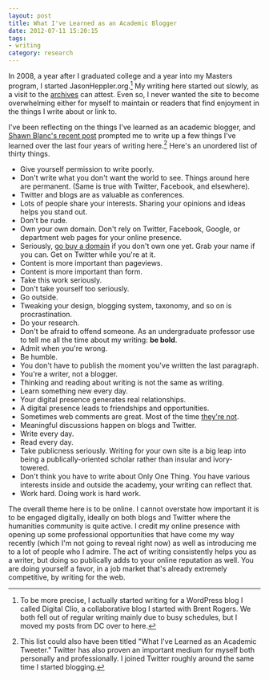 ```yaml
---
layout: post
title: What I've Learned as an Academic Blogger
date: 2012-07-11 15:20:15
tags:
- writing
category: research
---
```


In 2008, a year after I graduated college and a year into my Masters program, I started JasonHeppler.org.[^fn-precise] My writing here started out slowly, as a visit to the [archives](https://jasonheppler.org/archives.html) can attest. Even so, I never wanted the site to become overwhelming either for myself to maintain or readers that find enjoyment in the things I write about or link to. 

I've been reflecting on the things I've learned as an academic blogger, and [Shawn Blanc's recent post](http://shawnblanc.net/2012/07/50-things/) prompted me to write up a few things I've learned over the last four years of writing here.[^fn1-blogging] Here's an unordered list of thirty things.

* Give yourself permission to write poorly.
* Don't write what you don't want the world to see. Things around here are permanent. (Same is true with Twitter, Facebook, and elsewhere).
* Twitter and blogs are as valuable as conferences.
* Lots of people share your interests. Sharing your opinions and ideas helps you stand out.
* Don't be rude.
* Own your own domain. Don't rely on Twitter, Facebook, Google, or department web pages for your online presence.
* Seriously, [go buy a domain](https://www.hover.com/) if you don't own one yet. Grab your name if you can. Get on Twitter while you're at it.
* Content is more important than pageviews.
* Content is more important than form.
* Take this work seriously.
* Don't take yourself too seriously.
* Go outside.
* Tweaking your design, blogging system, taxonomy, and so on is procrastination.
* Do your research.
* Don't be afraid to offend someone. As an undergraduate professor use to tell me all the time about my writing: **be bold**.
* Admit when you're wrong.
* Be humble.
* You don't have to publish the moment you've written the last paragraph.
* You're a writer, not a blogger.
* Thinking and reading about writing is not the same as writing.
* Learn something new every day.
* Your digital presence generates real relationships. 
* A digital presence leads to friendships and opportunities.
* Sometimes web comments are great. Most of the time [they're not](http://www.jasonheppler.org/2011/03/01/why-i-dont-use-a-commenting-system.html). 
* Meaningful discussions happen on blogs and Twitter.
* Write every day.
* Read every day.
* Take publicness seriously. Writing for your own site is a big leap into being a publically-oriented scholar rather than insular and ivory-towered. 
* Don't think you have to write about Only One Thing. You have various interests inside and outside the academy, your writing can reflect that.
* Work hard. Doing work is hard work.

The overall theme here is to be online. I cannot overstate how important it is to be engaged digitally, ideally on both blogs and Twitter where the humanities community is quite active. I credit my online presence with opening up some professional opportunities that have come my way recently (which I'm not going to reveal right now) as well as introducing me to a lot of people who I admire. The act of writing consistently helps you as a writer, but doing so publically adds to your online reputation as well. You are doing yourself a favor, in a job market that's already extremely competitive, by writing for the web.

[^fn-precise]: To be more precise, I actually started writing for a WordPress blog I called Digital Clio, a collaborative blog I started with Brent Rogers. We both fell out of regular writing mainly due to busy schedules, but I moved my posts from DC over to here.

[^fn1-blogging]: This list could also have been titled "What I've Learned as an Academic Tweeter." Twitter has also proven an important medium for myself both personally and professionally. I joined Twitter roughly around the same time I started blogging.
